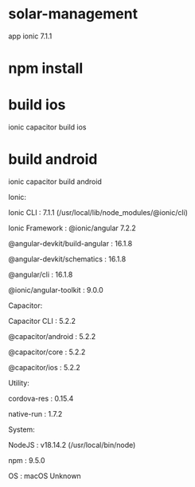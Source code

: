 # solar-management
app ionic 7.1.1


# npm install 

# build ios 
ionic capacitor build ios


# build android
ionic capacitor build android





Ionic:



   Ionic CLI                     : 7.1.1 (/usr/local/lib/node_modules/@ionic/cli)

   Ionic Framework               : @ionic/angular 7.2.2

   @angular-devkit/build-angular : 16.1.8

   @angular-devkit/schematics    : 16.1.8

   @angular/cli                  : 16.1.8

   @ionic/angular-toolkit        : 9.0.0



Capacitor:



   Capacitor CLI      : 5.2.2

   @capacitor/android : 5.2.2

   @capacitor/core    : 5.2.2

   @capacitor/ios     : 5.2.2



Utility:



   cordova-res : 0.15.4

   native-run  : 1.7.2



System:



   NodeJS : v18.14.2 (/usr/local/bin/node)

   npm    : 9.5.0

   OS     : macOS Unknown





